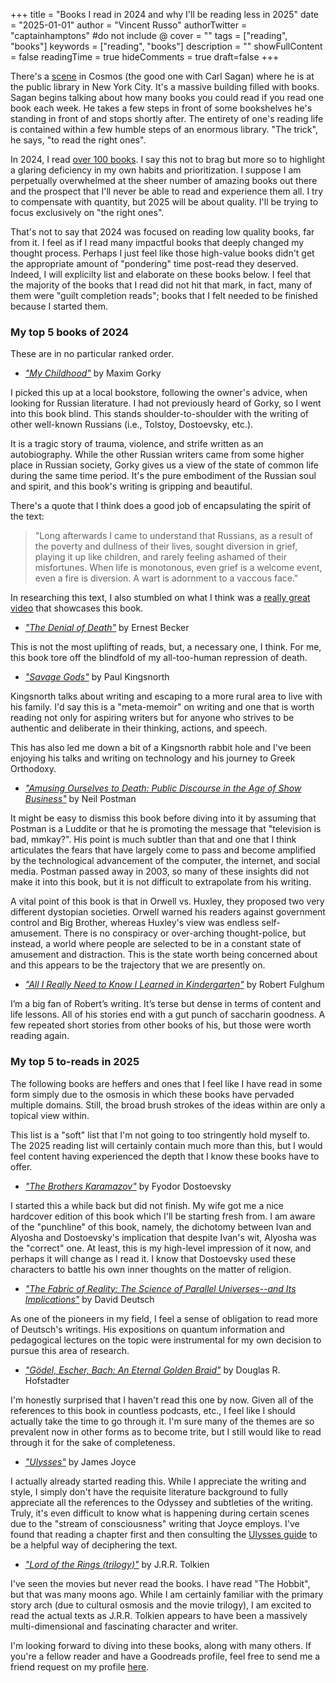 +++
title = "Books I read in 2024 and why I'll be reading less in 2025"
date = "2025-01-01"
author = "Vincent Russo"
authorTwitter = "captainhamptons" #do not include @
cover = ""
tags = ["reading", "books"]
keywords = ["reading", "books"]
description = ""
showFullContent = false
readingTime = true
hideComments = true
draft=false
+++

There's a [scene](https://www.youtube.com/watch?v=EuvKdE5e3eo&ab_channel=MaximilianMontserrat) in Cosmos (the good one
with Carl Sagan) where he is at the public library in New York City. It's a massive building filled with books. Sagan
begins talking about how many books you could read if you read one book each week. He takes a few steps in front of some
bookshelves he's standing in front of and stops shortly after. The entirety of one's reading life is contained within a
few humble steps of an enormous library. "The trick", he says, "to read the right ones".

In 2024, I read [over 100 books](https://www.goodreads.com/readingchallenges/gr/annual/2024). I say this not to brag but
more so to highlight a glaring deficiency in my own habits and prioritization. I suppose I am perpetually overwhelmed at
the sheer number of amazing books out there and the prospect that I'll never be able to read and experience them all. I
try to compensate with quantity, but 2025 will be about quality. I'll be trying to focus exclusively on "the right
ones".

That's not to say that 2024 was focused on reading low quality books, far from it. I feel as if I read many impactful
books that deeply changed my thought process. Perhaps I just feel like those high-value books didn't get the
appropriate amount of "pondering" time post-read they deserved. Indeed, I will explicilty list and elaborate on
these books below. I feel that the majority of the books that I read did not hit that mark, in fact, many of them were
"guilt completion reads"; books that I felt needed to be finished because I started them.

### My top 5 books of 2024

These are in no particular ranked order.

- *["My Childhood"](https://www.goodreads.com/book/show/163620.My_Childhood)* by Maxim Gorky

I picked this up at a local bookstore, following the owner's advice, when looking for Russian literature. I had not previously
heard of Gorky, so I went into this book blind. This stands shoulder-to-shoulder with the writing of other well-known
Russians (i.e., Tolstoy, Dostoevsky, etc.).

It is a tragic story of trauma, violence, and strife written as an autobiography. While the other Russian writers came
from some higher place in Russian society, Gorky gives us a view of the state of common life during the same time
period. It's the pure embodiment of the Russian soul and spirit, and this book's writing is gripping and beautiful.

There's a quote that I think does a good job of encapsulating the spirit of the text:

> "Long afterwards I came to understand that Russians, as a result of the poverty and dullness of their lives, sought
diversion in grief, playing it up like children, and rarely feeling ashamed of their misfortunes. When life is
monotonous, even grief is a welcome event, even a fire is diversion. A wart is adornment to a vaccous face."

In researching this text, I also stumbled on what I think was a [really great
video](https://www.youtube.com/watch?v=k6yhhQznEhE&ab_channel=TheActiveMind) that showcases this book.

- *["The Denial of Death"](https://www.goodreads.com/book/show/2761.The_Denial_of_Death)* by Ernest Becker

This is not the most uplifting of reads, but, a necessary one, I think. For me, this book tore off the blindfold of my
all-too-human repression of death. 

- *["Savage Gods"](https://www.goodreads.com/book/show/44788820-savage-gods)* by Paul Kingsnorth

Kingsnorth talks about writing and escaping to a more rural area to live with his family. I'd say this is a
"meta-memoir" on writing and one that is worth reading not only for aspiring writers but for anyone who strives to be
authentic and deliberate in their thinking, actions, and speech. 

This has also led me down a bit of a Kingsnorth rabbit hole and I've been enjoying his talks and writing on technology
and his journey to Greek Orthodoxy.

- *["Amusing Ourselves to Death: Public Discourse in the Age of Show Business"](https://www.goodreads.com/book/show/74034.Amusing_Ourselves_to_Death)* by Neil Postman

It might be easy to dismiss this book before diving into it by assuming that Postman is a Luddite or that he is
promoting the message that "television is bad, mmkay?". His point is much subtler than that and one that I think
articulates the fears that have largely come to pass and become amplified by the technological advancement of the
computer, the internet, and social media. Postman passed away in 2003, so many of these insights did not make it into
this book, but it is not difficult to extrapolate from his writing.

A vital point of this book is that in Orwell vs. Huxley, they proposed two very different dystopian societies. Orwell
warned his readers against government control and Big Brother, whereas Huxley's view was endless self-amusement. There
is no conspiracy or over-arching thought-police, but instead, a world where people are selected to be in a constant
state of amusement and distraction. This is the state worth being concerned about and this appears to be the trajectory
that we are presently on.

- *["All I Really Need to Know I Learned in Kindergarten"](https://www.goodreads.com/book/show/34760.All_I_Really_Need_to_Know_I_Learned_in_Kindergarten)* by Robert Fulghum

I’m a big fan of Robert’s writing. It’s terse but dense in terms of content and life lessons. All of his stories end
with a gut punch of saccharin goodness. A few repeated short stories from other books of his, but those were worth
reading again.

### My top 5 to-reads in 2025

The following books are heffers and ones that I feel like I have read in some form simply due to the osmosis in which
these books have pervaded multiple domains. Still, the broad brush strokes of the ideas within are only a topical view
within. 

This list is a "soft" list that I'm not going to too stringently hold myself to. The 2025 reading list will certainly
contain much more than this, but I would feel content having experienced the depth that I know these books have to
offer.

* *["The Brothers Karamazov"](https://www.goodreads.com/book/show/4934.The_Brothers_Karamazov)* by Fyodor Dostoevsky

I started this a while back but did not finish. My wife got me a nice hardcover edition of this book which I'll be
starting fresh from. I am aware of the "punchline" of this book, namely, the dichotomy between Ivan and Alyosha and
Dostoevsky's implication that despite Ivan's wit, Alyosha was the "correct" one. At least, this is my high-level
impression of it now, and perhaps it will change as I read it. I know that Dostoevsky used these characters to battle
his own inner thoughts on the matter of religion.

* *["The Fabric of Reality: The Science of Parallel Universes--and Its Implications"](https://www.goodreads.com/book/show/177068.The_Fabric_of_Reality)* by David Deutsch

As one of the pioneers in my field, I feel a sense of obligation to read more of Deutsch's writings. His expositions on
quantum information and pedagogical lectures on the topic were instrumental for my own decision to pursue this area of
research.

* *["Gödel, Escher, Bach: An Eternal Golden Braid"](https://www.goodreads.com/book/show/24113.G_del_Escher_Bach)* by Douglas R. Hofstadter

I'm honestly surprised that I haven't read this one by now. Given all of the references to this book in countless
podcasts, etc., I feel like I should actually take the time to go through it. I'm sure many of the themes are so
prevalent now in other forms as to become trite, but I still would like to read through it for the sake of completeness.

* *["Ulysses"](https://www.goodreads.com/book/show/338798.Ulysses?ref=nav_sb_ss_1_5)* by James Joyce

I actually already started reading this. While I appreciate the writing and style, I simply don't have the requisite
literature background to fully appreciate all the references to the Odyssey and subtleties of the writing. Truly, it's
even difficult to know what is happening during certain scenes due to the "stream of consciousness" writing that Joyce
employs. I've found that reading a chapter first and then consulting the [Ulysses guide](https://www.ulyssesguide.com/)
to be a helpful way of deciphering the text.

* *["Lord of the Rings (trilogy)"](https://www.goodreads.com/book/show/33.The_Lord_of_the_Rings)* by J.R.R. Tolkien

I've seen the movies but never read the books. I have read "The Hobbit", but that was many moons ago. While I am
certainly familiar with the primary story arch (due to cultural osmosis and the movie trilogy), I am excited to read
the actual texts as J.R.R. Tolkien appears to have been a massively multi-dimensional and fascinating character and
writer.

I'm looking forward to diving into these books, along with many others. If you're a fellow reader and have a Goodreads
profile, feel free to send me a friend request on my profile
[here](https://www.goodreads.com/user/show/3600868-vincent-russo).